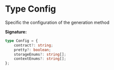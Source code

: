 
# Type Config

Specific the configuration of the generation method

<b>Signature:</b>

```typescript
type Config = {
    contract?: string;
    pretty?: boolean;
    storageEnums?: string[];
    contextEnums?: string[];
};
```
